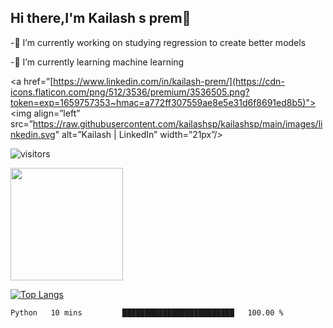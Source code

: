 ## Hi there,I'm Kailash s prem👋
-🔭 I’m currently working on studying regression to create better models


-🌱 I’m currently learning machine learning


<a href=”[https://www.linkedin.com/in/kailash-prem/](https://cdn-icons.flaticon.com/png/512/3536/premium/3536505.png?token=exp=1659757353~hmac=a772ff307559ae8e5e31d6f8691ed8b5)"><img align=”left” src=”https://raw.githubusercontent.com/kailashsp/kailashsp/main/images/linkedin.svg" alt=”Kailash | LinkedIn” width=”21px”/></a>

![visitors](https://visitor-badge.glitch.me/badge?page_id=54166371)


<p align=”center”>
  
<img height="180em" src="https://github-readme-stats.vercel.app/api?username=kailashsp&show_icons=true&hide_border=true&&count_private=true&include_all_commits=true" />

  
[![Top Langs](https://github-readme-stats.vercel.app/api/top-langs/?username=kailashsp&layout=compact)](https://github.com/kailashsp)
</p>



<!--START_SECTION:waka-->

```text
Python   10 mins         █████████████████████████   100.00 %
```

<!--END_SECTION:waka-->







<!--
**kailashsp/kailashsp** is a ✨ _special_ ✨ repository because its `README.md` (this file) appears on your GitHub profile.

Here are some ideas to get you started:

- 
- 📫 How to reach me: ...
- 👯 I’m looking to collaborate on ...
- 🤔 I’m looking for help with ...
- 💬 Ask me about ...
- 😄 Pronouns: ...
- ⚡ Fun fact: ...
-->
